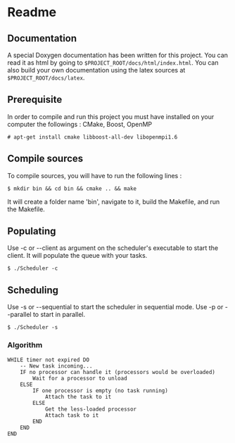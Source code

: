 # Readme

## Documentation

A special Doxygen documentation has been written for this project. You can read it as html by going to `$PROJECT_ROOT/docs/html/index.html`.
You can also build your own documentation using the latex sources at `$PROJECT_ROOT/docs/latex`.

## Prerequisite

In order to compile and run this project you must have installed on your computer the followings : CMake, Boost, OpenMP

    # apt-get install cmake libboost-all-dev libopenmpi1.6

## Compile sources

To compile sources, you will have to run the following lines :

    $ mkdir bin && cd bin && cmake .. && make
    
It will create a folder name 'bin', navigate to it, build the Makefile, and run the Makefile.

## Populating 

Use -c or --client as argument on the scheduler's executable to start the client. It will populate the queue with your tasks.

    $ ./Scheduler -c

## Scheduling

Use -s or --sequential to start the scheduler in sequential mode. Use -p or --parallel to start in parallel.

    $ ./Scheduler -s

### Algorithm

    WHILE timer not expired DO
        -- New task incoming...
        IF no processor can handle it (processors would be overloaded)
            Wait for a processor to unload
        ELSE
            IF one processor is empty (no task running)
                Attach the task to it
            ELSE
                Get the less-loaded processor
                Attach task to it
            END
        END
    END
